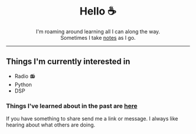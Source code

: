<h1 align="center">
  Hello ☕
</h1>

<p align="center">
  I'm roaming around learning all I can along the way. 
  <br />Sometimes I take <a href="https://burningdaylight.io">notes</a> as I go.
</p>

---

## Things I'm currently interested in 
- Radio 📻
- Python
- DSP

### Things I've learned about in the past are [here](https://burningdaylight.io/tags)

If you have something to share send me a link or message. I always like hearing about what others are doing.
